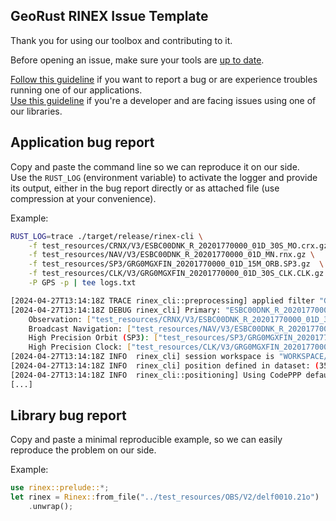 ## GeoRust RINEX Issue Template

Thank you for using our toolbox and contributing to it.  

Before opening an issue, make sure your tools are [up to date](https://github.com/georust/rinex/releases/latest).

[Follow this guideline](#application-bug-report) if you want to report a bug or are experience troubles running one of our applications.  
[Use this guideline](#library-bug-report) if you're a developer and are facing issues using one of our libraries.

## Application bug report

Copy and paste the command line so we can reproduce it on our side.   
Use the `RUST_LOG` (environment variable) to activate the logger and provide its output,
either in the bug report directly or as attached file (use compression at your convenience).

Example:

```bash
RUST_LOG=trace ./target/release/rinex-cli \
    -f test_resources/CRNX/V3/ESBC00DNK_R_20201770000_01D_30S_MO.crx.gz \
    -f test_resources/NAV/V3/ESBC00DNK_R_20201770000_01D_MN.rnx.gz \
    -f test_resources/SP3/GRG0MGXFIN_20201770000_01D_15M_ORB.SP3.gz  \
    -f test_resources/CLK/V3/GRG0MGXFIN_20201770000_01D_30S_CLK.CLK.gz \
    -P GPS -p | tee logs.txt

[2024-04-27T13:14:18Z TRACE rinex_cli::preprocessing] applied filter "GPS"
[2024-04-27T13:14:18Z DEBUG rinex_cli] Primary: "ESBC00DNK_R_20201770000_01D_30S_MO"
    Observation: ["test_resources/CRNX/V3/ESBC00DNK_R_20201770000_01D_30S_MO.crx.gz"]
    Broadcast Navigation: ["test_resources/NAV/V3/ESBC00DNK_R_20201770000_01D_MN.rnx.gz"]
    High Precision Orbit (SP3): ["test_resources/SP3/GRG0MGXFIN_20201770000_01D_15M_ORB.SP3.gz"]
    High Precision Clock: ["test_resources/CLK/V3/GRG0MGXFIN_20201770000_01D_30S_CLK.CLK.gz"]
[2024-04-27T13:14:18Z INFO  rinex_cli] session workspace is "WORKSPACE/ESBC00DNK_R_20201770000_01D_30S_MO"
[2024-04-27T13:14:18Z INFO  rinex_cli] position defined in dataset: (3582105.291, 532589.7313, 5232754.8054) [ECEF] (lat=55.49356°, lon=8.45682°
[2024-04-27T13:14:18Z INFO  rinex_cli::positioning] Using CodePPP default preset: Config {}
[...]
```

## Library bug report

Copy and paste a minimal reproducible example, so we can easily reproduce the problem on our side.


Example:

```rust
use rinex::prelude::*;
let rinex = Rinex::from_file("../test_resources/OBS/V2/delf0010.21o")
    .unwrap();
```
